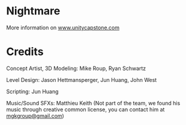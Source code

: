 Nightmare
=========

More information on www.unitycapstone.com




Credits
=========

Concept Artist, 3D Modeling: Mike Roup, Ryan Schwartz

Level Design: Jason Hettmansperger, Jun Huang, John West

Scripting: Jun Huang

Music/Sound SFXs: Matthieu Keith (Not part of the team, we found his music through creative common license, you can contact him at mgkgroup@gmail.com)
